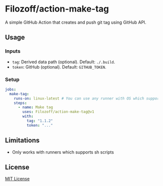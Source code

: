 # Filozoff/action-make-tag

A simple GitHub Action that creates and push git tag using GitHub API.

## Usage

### Inputs

- `tag`: Derived data path (optional). Default: `./.build`.
- `token`: GitHub (optional). Default: `GITHUB_TOKEN`.

### Setup

```yaml
jobs:
  make-tag:
    runs-on: linux-latest # You can use any runner with OS which supports sh scripts
    steps:
      - name: Make tag
        uses: Filozoff/action-make-tag@v1
        with:
          tag: "1.1.2"
          token: "..."
```

## Limitations

- Only works with runners which supports sh scripts

## License

[MIT License](LICENSE)
